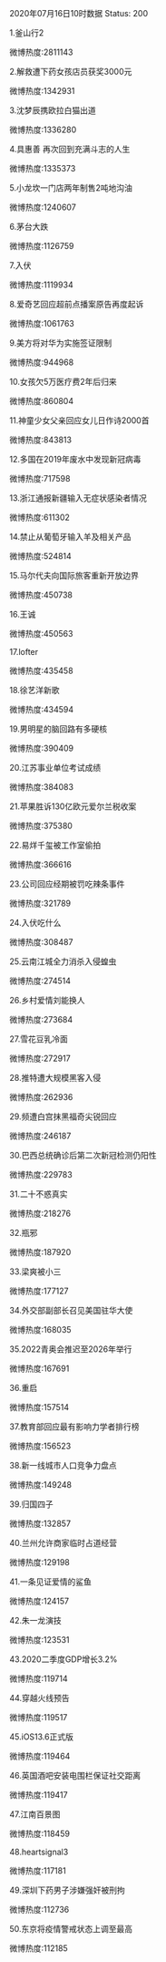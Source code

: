 2020年07月16日10时数据
Status: 200

1.釜山行2

微博热度:2811143

2.解救遭下药女孩店员获奖3000元

微博热度:1342931

3.沈梦辰携欧拉白猫出道

微博热度:1336280

4.具惠善 再次回到充满斗志的人生

微博热度:1335373

5.小龙坎一门店两年制售2吨地沟油

微博热度:1240607

6.茅台大跌

微博热度:1126759

7.入伏

微博热度:1119934

8.爱奇艺回应超前点播案原告再度起诉

微博热度:1061763

9.美方将对华为实施签证限制

微博热度:944968

10.女孩欠5万医疗费2年后归来

微博热度:860804

11.神童少女父亲回应女儿日作诗2000首

微博热度:843813

12.多国在2019年废水中发现新冠病毒

微博热度:717598

13.浙江通报新疆输入无症状感染者情况

微博热度:611302

14.禁止从葡萄牙输入羊及相关产品

微博热度:524814

15.马尔代夫向国际旅客重新开放边界

微博热度:450738

16.王诚

微博热度:450563

17.lofter

微博热度:435458

18.徐艺洋新歌

微博热度:434594

19.男明星的脑回路有多硬核

微博热度:390409

20.江苏事业单位考试成绩

微博热度:384083

21.苹果胜诉130亿欧元爱尔兰税收案

微博热度:375380

22.易烊千玺被工作室偷拍

微博热度:366616

23.公司回应经期被罚吃辣条事件

微博热度:321789

24.入伏吃什么

微博热度:308487

25.云南江城全力消杀入侵蝗虫

微博热度:274514

26.乡村爱情刘能换人

微博热度:273684

27.雪花豆乳冷面

微博热度:272917

28.推特遭大规模黑客入侵

微博热度:262936

29.频遭白宫抹黑福奇尖锐回应

微博热度:246187

30.巴西总统确诊后第二次新冠检测仍阳性

微博热度:229783

31.二十不惑真实

微博热度:218276

32.瓶邪

微博热度:187920

33.梁爽被小三

微博热度:177127

34.外交部副部长召见美国驻华大使

微博热度:168035

35.2022青奥会推迟至2026年举行

微博热度:167691

36.重启

微博热度:157514

37.教育部回应最有影响力学者排行榜

微博热度:156523

38.新一线城市人口竞争力盘点

微博热度:149248

39.归国四子

微博热度:132857

40.兰州允许商家临时占道经营

微博热度:129198

41.一条见证爱情的鲨鱼

微博热度:124157

42.朱一龙演技

微博热度:123531

43.2020二季度GDP增长3.2%

微博热度:119714

44.穿越火线预告

微博热度:119517

45.iOS13.6正式版

微博热度:119464

46.英国酒吧安装电围栏保证社交距离

微博热度:119417

47.江南百景图

微博热度:118459

48.heartsignal3

微博热度:117181

49.深圳下药男子涉嫌强奸被刑拘

微博热度:112736

50.东京将疫情警戒状态上调至最高

微博热度:112185

